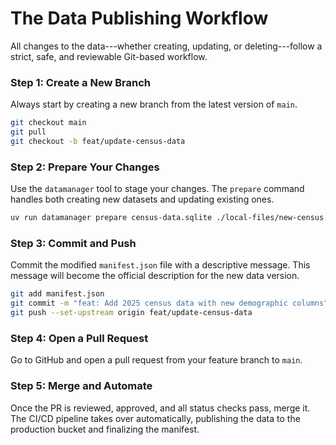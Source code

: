 # The Data Publishing Workflow

All changes to the data---whether creating, updating, or deleting---follow a strict, safe, and reviewable Git-based workflow.

### Step 1: Create a New Branch

Always start by creating a new branch from the latest version of `main`.

```bash
git checkout main
git pull
git checkout -b feat/update-census-data
```

### Step 2: Prepare Your Changes

Use the `datamanager` tool to stage your changes. The `prepare` command handles both creating new datasets and updating existing ones.

```bash
uv run datamanager prepare census-data.sqlite ./local-files/new-census.sqlite
```

### Step 3: Commit and Push

Commit the modified `manifest.json` file with a descriptive message. This message will become the official description for the new data version.

```bash
git add manifest.json
git commit -m "feat: Add 2025 census data with new demographic columns"
git push --set-upstream origin feat/update-census-data
```

### Step 4: Open a Pull Request

Go to GitHub and open a pull request from your feature branch to `main`.

### Step 5: Merge and Automate

Once the PR is reviewed, approved, and all status checks pass, merge it. The CI/CD pipeline takes over automatically, publishing the data to the production bucket and finalizing the manifest.
